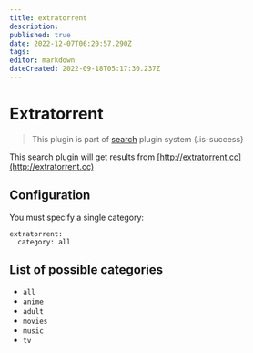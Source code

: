 ```yaml
---
title: extratorrent
description: 
published: true
date: 2022-12-07T06:20:57.290Z
tags: 
editor: markdown
dateCreated: 2022-09-18T05:17:30.237Z
---
```


# Extratorrent
> This plugin is part of [search](/Plugins/Searches) plugin system
{.is-success}

This search plugin will get results from [http://extratorrent.cc](http://extratorrent.cc)

## Configuration
You must specify a single category:
```
extratorrent:
  category: all
```

## List of possible categories
* `all`
* `anime`
* `adult`
* `movies`
* `music`
* `tv`